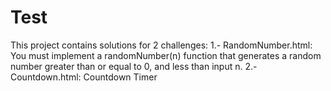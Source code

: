 # Test
This project contains solutions for 2 challenges:
  1.- RandomNumber.html: You must implement a randomNumber(n) function that generates a random number greater than or equal to 0, and less than input n.
  2.- Countdown.html: Countdown Timer
